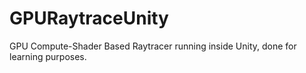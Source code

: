# GPURaytraceUnity

GPU Compute-Shader Based Raytracer running inside Unity, done for learning purposes.
